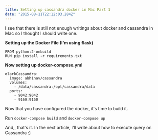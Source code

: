 ```yaml
---
title: Setting up cassandra docker in Mac Part 1
date: "2015-08-11T22:12:03.284Z"
---
```


I see that there is still not enough writings about docker and cassandra in Mac so I thought I should write one.

**Setting up the Docker File (I'm using flask)**

	FROM python:2-onbuild
	RUN pip install -r requirements.txt

**Now setting up docker-compose.yml**

	olarkCassandra:
	  image: abh1nav/cassandra
	  volumes:
	    - /data/cassandra:/opt/cassandra/data
	  ports:
	    - 9042:9042
	    - 9160:9160

Now that you have configured the docker, it's time to build it.

Run `docker-compose build` and `docker-compose up`

And,, that's it. In the next article, I'll write about how to execute query on Cassandra :)
